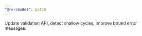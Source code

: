 ```yaml
---
"@re-/model": patch
---
```


Update validation API, detect shallow cycles, improve bound error messages.
